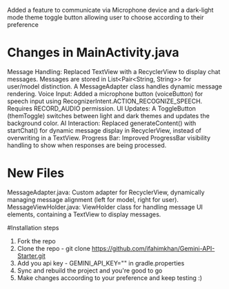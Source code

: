 Added a feature to communicate via Microphone device and a dark-light mode theme toggle button allowing user to choose according to their preference

# Changes in MainActivity.java
Message Handling: Replaced TextView with a RecyclerView to display chat messages. Messages are stored in List<Pair<String, String>> for user/model distinction. A MessageAdapter class handles dynamic message rendering.
Voice Input: Added a microphone button (voiceButton) for speech input using RecognizerIntent.ACTION_RECOGNIZE_SPEECH. Requires RECORD_AUDIO permission.
UI Updates: A ToggleButton (themToggle) switches between light and dark themes and updates the background color.
AI Interaction: Replaced generateContent() with startChat() for dynamic message display in RecyclerView, instead of overwriting in a TextView.
Progress Bar: Improved ProgressBar visibility handling to show when responses are being processed.

# New Files
MessageAdapter.java: Custom adapter for RecyclerView, dynamically managing message alignment (left for model, right for user).
MessageViewHolder.java: ViewHolder class for handling message UI elements, containing a TextView to display messages.

#Installation steps

1) Fork the repo
2) Clone the repo - git clone https://github.com/ifahimkhan/Gemini-API-Starter.git
3) Add you api key - GEMINI_API_KEY="" in gradle.properties
4) Sync and rebuild the project and you're good to go
5) Make changes accoording to your preference and keep testing :)
